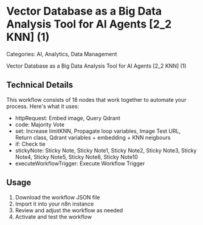# Vector Database as a Big Data Analysis Tool for AI Agents [2_2 KNN] (1)

Categories: AI, Analytics, Data Management

Vector Database as a Big Data Analysis Tool for AI Agents [2_2 KNN] (1)

## Technical Details

This workflow consists of 18 nodes that work together to automate your process. Here's what it uses:

- httpRequest: Embed image, Query Qdrant
- code: Majority Vote
- set: Increase limitKNN, Propagate loop variables, Image Test URL, Return class, Qdrant variables + embedding + KNN neigbours
- if: Check tie
- stickyNote: Sticky Note, Sticky Note1, Sticky Note2, Sticky Note3, Sticky Note4, Sticky Note5, Sticky Note6, Sticky Note10
- executeWorkflowTrigger: Execute Workflow Trigger

## Usage

1. Download the workflow JSON file
2. Import it into your n8n instance
3. Review and adjust the workflow as needed
4. Activate and test the workflow

